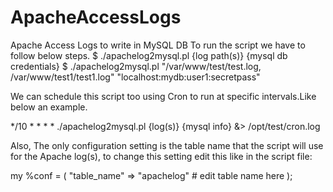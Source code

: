 # ApacheAccessLogs
Apache Access Logs to write in MySQL DB
To run the script we have to follow below steps.
$ ./apachelog2mysql.pl {log path(s)} {mysql db credentials}
$ ./apachelog2mysql.pl "/var/www/test/test.log, /var/www/test1/test1.log" "localhost:mydb:user1:secretpass"

We can schedule this script too using Cron to run at specific intervals.Like below an example.

*/10 * * * * ./apachelog2mysql.pl {log(s)} {mysql info} &> /opt/test/cron.log


Also, The only configuration setting is the table name that the script will use for the Apache log(s), to change this setting edit this like in the script file:

my %conf = ( 
      "table_name" => "apachelog" # edit table name here 
);
